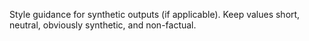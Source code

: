 Style guidance for synthetic outputs (if applicable). Keep values short, neutral, obviously synthetic, and non-factual.
